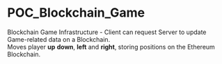 # POC_Blockchain_Game
Blockchain Game Infrastructure - Client can request Server to update Game-related data on a Blockchain. \
Moves player **up** **down**, **left** and **right**, storing positions on the Ethereum Blockchain.
